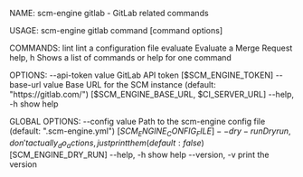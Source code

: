 NAME:
   scm-engine gitlab - GitLab related commands

USAGE:
   scm-engine gitlab command [command options]

COMMANDS:
   lint      lint a configuration file
   evaluate  Evaluate a Merge Request
   help, h   Shows a list of commands or help for one command

OPTIONS:
   --api-token value  GitLab API token [$SCM_ENGINE_TOKEN]
   --base-url value   Base URL for the SCM instance (default: "https://gitlab.com/") [$SCM_ENGINE_BASE_URL, $CI_SERVER_URL]
   --help, -h         show help

GLOBAL OPTIONS:
   --config value  Path to the scm-engine config file (default: ".scm-engine.yml") [$SCM_ENGINE_CONFIG_FILE]
   --dry-run       Dry run, don't actually _do_ actions, just print them (default: false) [$SCM_ENGINE_DRY_RUN]
   --help, -h      show help
   --version, -v   print the version

